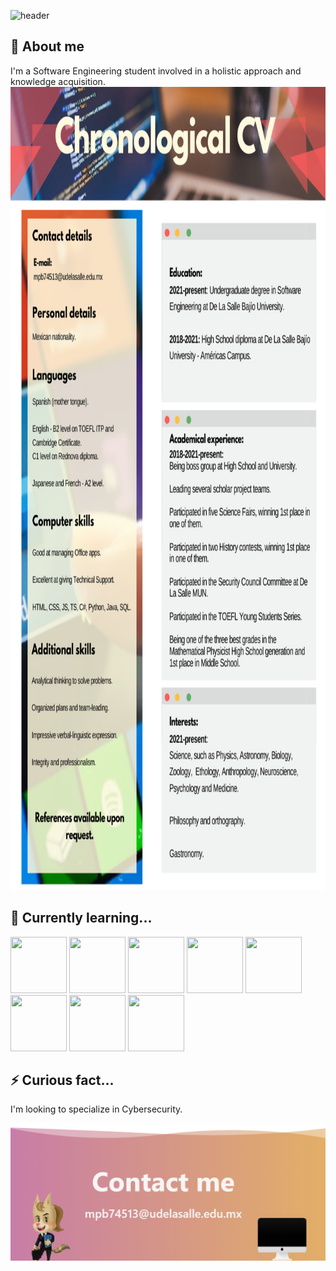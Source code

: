 ![header](https://capsule-render.vercel.app/api?type=waving&color=gradient&customColorList=0,11&height=400&desc=Hello%20👋,%20I'm%20|%20Salut%20🌺,%20je%20suis%20|%20お疲れ様です私は&descSize=30&descAlignY=30&text=Cecilia%20Peña&animation=fadeIn)

## 🚀 About me
I'm a Software Engineering student involved in a holistic approach and knowledge acquisition.
<img src="CV.png" width="850" height="1285"/>
  
## 🧠 Currently learning...
<p float="left">
  <img src="https://logos-download.com/wp-content/uploads/2017/07/HTML5_badge.png" width="90" height="90" />
  <img src="https://cdn1.iconfinder.com/data/icons/logotypes/32/badge-css-3-512.png" width="90" height="90"/>
  <img src="https://cdn.worldvectorlogo.com/logos/javascript-1.svg" width="90" height="90" /> 
  <img src="https://www.manejandodatos.es/wp-content/uploads/2015/03/typescript.png" width="90" height="90" />
  <img src="https://th.bing.com/th/id/OIP.ul2S_yuHa64vGSuAXgwptAHaF1?pid=ImgDet&rs=1" width="90" height="90" />
  <img src="https://upload.wikimedia.org/wikipedia/commons/thumb/c/c3/Python-logo-notext.svg/1869px-Python-logo-notext.svg.png" width="90" height="90" />
  <img src="https://www.blockachain.gr/wp-content/uploads/2018/03/java-coffee-cup-logo.png" width="90" height="90" />
  <img src="https://cdn-icons-png.flaticon.com/512/5968/5968313.png" width="90" height="90" />
</p>

## ⚡️ Curious fact...
I'm looking to specialize in Cybersecurity.

<img src="Footer.png" width="850"/>
